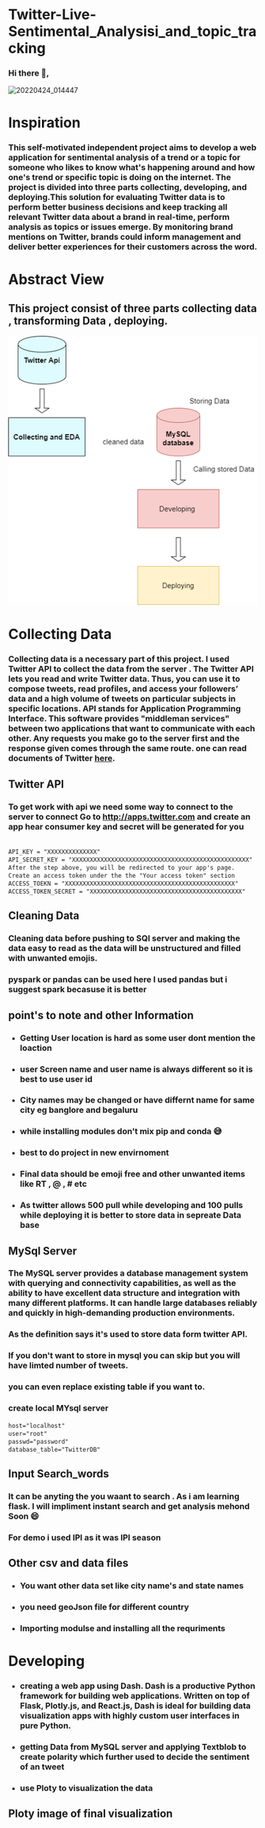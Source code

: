 # Twitter-Live-Sentimental_Analysisi_and_topic_tracking
### Hi there 👋,
![20220424_014447](https://user-images.githubusercontent.com/68987382/164944757-f8c87551-1987-4526-8fdf-75f0efd03ff1.gif)

# Inspiration

### This self-motivated independent  project aims to develop a web application for sentimental analysis of a trend or a topic for someone who  likes to know what's happening around and how one's trend or specific topic is doing on the internet. The project is divided into three parts collecting, developing, and deploying.This solution for evaluating Twitter data is to perform better business decisions and keep tracking all relevant Twitter data about a brand in real-time, perform analysis as topics or issues emerge. By monitoring brand mentions on Twitter, brands could inform management and deliver better experiences for their customers across the word.

# Abstract View
  
 ## This project consist of three parts collecting data , transforming Data , deploying.
  
  ![](https://github.com/prajwal470/Twitter-Live-Sentimental_Analysis_and_topic_tracking/blob/0c585506bb285a74a9b13a18d8d62c1207c93688/Untitled%20Diagram.drawio.png)
 
 # Collecting Data

### Collecting data is a necessary part of this project. I  used Twitter API to collect the data from the server . The Twitter API lets you read and write Twitter data. Thus, you can use it to compose tweets, read profiles, and access your followers’ data and a high volume of tweets on particular subjects in specific locations. API stands for Application Programming Interface. This software provides "middleman services" between two applications that want to communicate with each other. Any requests you make go to the server first and the response given comes through the same route. one can read documents of Twitter [here](https://developer.twitter.com/en/docs/twitter-api).

## Twitter API

### To get work with api we need some way to connect to the server to connect Go to http://apps.twitter.com and create an app hear consumer key and secret will be generated for you
  ```
  
  API_KEY = "XXXXXXXXXXXXXX"
  API_SECRET_KEY = "XXXXXXXXXXXXXXXXXXXXXXXXXXXXXXXXXXXXXXXXXXXXXXXXXX"
  After the step above, you will be redirected to your app's page.
  Create an access token under the the "Your access token" section
  ACCESS_TOEKN = "XXXXXXXXXXXXXXXXXXXXXXXXXXXXXXXXXXXXXXXXXXXXXXXX"
  ACCESS_TOKEN_SECRET = "XXXXXXXXXXXXXXXXXXXXXXXXXXXXXXXXXXXXXXXXXXX"
  
  ```
## Cleaning Data
 
 ### Cleaning data before pushing to SQl server and making the data easy to read as the data will be unstructured and filled with unwanted emojis.
 ### pyspark or pandas can be used here I used pandas but i suggest spark becasuse it is better 
 
 
 ## point's to note and other Information
 - ### Getting User location is hard as some user dont mention the loaction
 - ### user Screen name and user name is always different so it is best to use user id
 - ### City names may be changed or have differnt name for same city eg banglore and begaluru
 - ### while installing modules don't mix pip and conda :sweat_smile: 
 - ### best to do project in new envirnoment
 - ### Final data should be emoji free and other unwanted items like RT , @ , # etc
 - ### As twitter allows 500 pull while developing and 100 pulls while deploying it is better to store data in sepreate Data base  
 
## MySql Server
 ### The MySQL server provides a database management system with querying and connectivity capabilities, as well as the ability to have excellent data structure and  integration with many different platforms. It can handle large databases reliably and quickly in high-demanding production environments.
 ### As the definition says it's used to store data form twitter API.
 ### If you don't want to store in mysql you can skip but you will have limted number of tweets.
 ### you can even replace existing table if you want to.

### create local MYsql server

```
host="localhost"
user="root"
passwd="password"
database_table="TwitterDB"

```
## Input Search_words

### It can be anyting the you waant to search . As i am learning flask. I will impliment instant search and get analysis mehond Soon :smile:
### For demo i used IPl as it was IPl season

## Other csv and data files
- ### You want other data set like city name's and state names
- ### you need geoJson file for different country
- ### Importing modulse and installing all the requriments 

# Developing
- ### creating a web app using Dash. Dash is a productive Python framework for building web applications. Written on top of Flask, Plotly.js, and React.js, Dash is ideal for building data visualization apps with highly custom user interfaces in pure Python.
- ### getting Data from MySQL server and applying Textblob to create polarity which further used to decide the sentiment of an tweet 
- ### use Ploty to visualization the data 

## Ploty image of final visualization


 
 
